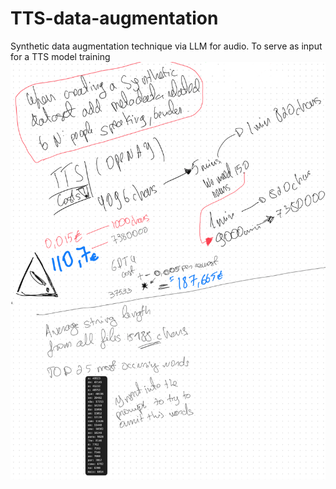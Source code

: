 # TTS-data-augmentation
Synthetic data augmentation technique via LLM for audio. To serve as input for a TTS model training
![Explanation](/readmeImage.jpeg)
